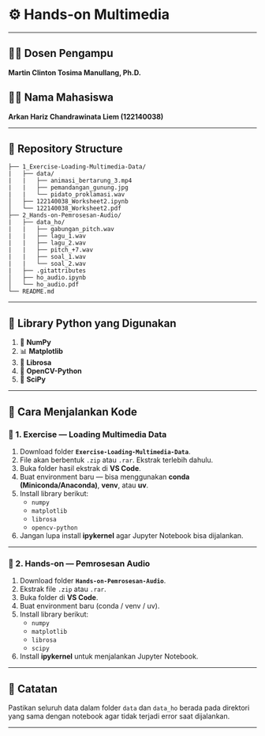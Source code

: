 # ⚙️ Hands-on Multimedia  

---

## 👨‍🏫 Dosen Pengampu  
**Martin Clinton Tosima Manullang, Ph.D.**

## 👨‍💻 Nama Mahasiswa  
**Arkan Hariz Chandrawinata Liem (122140038)**

---

## 📂 Repository Structure  

```
├── 1_Exercise-Loading-Multimedia-Data/
|   ├── data/
|   |   ├── animasi_bertarung_3.mp4
|   |   ├── pemandangan_gunung.jpg
|   |   └── pidato_proklamasi.wav
│   ├── 122140038_Worksheet2.ipynb        
│   └── 122140038_Worksheet2.pdf         
├── 2_Hands-on-Pemrosesan-Audio/
|   ├── data_ho/
|   |   ├── gabungan_pitch.wav
|   |   ├── lagu_1.wav
|   |   ├── lagu_2.wav
|   |   ├── pitch_+7.wav
|   |   ├── soal_1.wav
|   |   └── soal_2.wav
|   ├── .gitattributes     
│   ├── ho_audio.ipynb
│   └── ho_audio.pdf
└── README.md              
```


---

## 🧠 Library Python yang Digunakan  
1. 🧮 **NumPy**  
2. 📊 **Matplotlib**  
3. 🎵 **Librosa**  
4. 🎥 **OpenCV-Python**  
5. 🔬 **SciPy**

---

## 🚀 Cara Menjalankan Kode  

### 🔹 1. Exercise — Loading Multimedia Data  
1. Download folder **`Exercise-Loading-Multimedia-Data`**.  
2. File akan berbentuk `.zip` atau `.rar`. Ekstrak terlebih dahulu.  
3. Buka folder hasil ekstrak di **VS Code**.  
4. Buat environment baru — bisa menggunakan **conda (Miniconda/Anaconda)**, **venv**, atau **uv**.  
5. Install library berikut:  
   - `numpy`  
   - `matplotlib`  
   - `librosa`  
   - `opencv-python`  
6. Jangan lupa install **ipykernel** agar Jupyter Notebook bisa dijalankan.  

---

### 🔹 2. Hands-on — Pemrosesan Audio  
1. Download folder **`Hands-on-Pemrosesan-Audio`**.  
2. Ekstrak file `.zip` atau `.rar`.  
3. Buka folder di **VS Code**.  
4. Buat environment baru (conda / venv / uv).  
5. Install library berikut:  
   - `numpy`  
   - `matplotlib`  
   - `librosa`  
   - `scipy`  
6. Install **ipykernel** untuk menjalankan Jupyter Notebook.  

---

## 🌌 Catatan  
Pastikan seluruh data dalam folder `data` dan `data_ho` berada pada direktori yang sama dengan notebook agar tidak terjadi error saat dijalankan.  

---